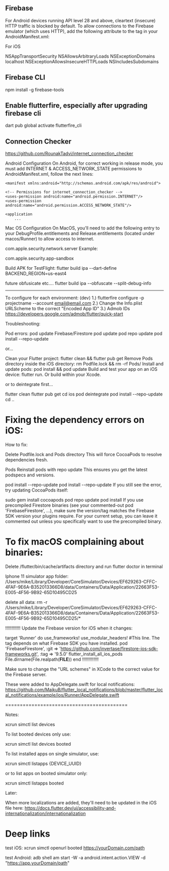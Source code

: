 <!--
This README describes the package. If you publish this package to pub.dev,
this README's contents appear on the landing page for your package.

For information about how to write a good package README, see the guide for
[writing package pages](https://dart.dev/tools/pub/writing-package-pages).

For general information about developing packages, see the Dart guide for
[creating packages](https://dart.dev/guides/libraries/create-packages)
and the Flutter guide for
[developing packages and plugins](https://flutter.dev/to/develop-packages).
-->

## Firebase

For Android devices running API level 28 and above, cleartext (insecure) HTTP traffic is blocked by default. To allow connections to the Firebase emulator (which uses HTTP), add the following attribute to the <application> tag in your AndroidManifest.xml:
<application
    android:label="My App"
    android:icon="@mipmap/ic_launcher"
    android:usesCleartextTraffic="true">
    <!-- ... existing configuration ... -->
</application>

For iOS
<!-- filepath: ios/Runner/Info.plist -->
<key>NSAppTransportSecurity</key>
	<dict>
			<key>NSAllowsArbitraryLoads</key>
			<true/>
			<key>NSExceptionDomains</key>
			<dict>
					<key>localhost</key>
					<dict>
							<key>NSExceptionAllowsInsecureHTTPLoads</key>
							<true/>
							<key>NSIncludesSubdomains</key>
							<true/>
					</dict>
			</dict>
	</dict>


## Firebase CLI
npm install -g firebase-tools

## Enable flutterfire, especially after upgrading firebase cli
dart pub global activate flutterfire_cli

## Connection Checker

https://github.com/RounakTadvi/internet_connection_checker

Android Configuration
On Android, for correct working in release mode, you must add INTERNET & ACCESS_NETWORK_STATE permissions to AndroidManifest.xml, follow the next lines:

    <manifest xmlns:android="http://schemas.android.com/apk/res/android">
    
    <!-- Permissions for internet_connection_checker -->
    <uses-permission android:name="android.permission.INTERNET"/>
    <uses-permission android:name="android.permission.ACCESS_NETWORK_STATE"/>
    
    <application
        ...
Mac OS Configuration
On MacOS, you'll need to add the following entry to your DebugProfile.entitlements and Release.entitlements (located under macos/Runner) to allow access to internet.

  <key>com.apple.security.network.server</key>
  <true/>
Example:

  <plist version="1.0">
    <dict>
	    <key>com.apple.security.app-sandbox</key>
	    <true/>
    </dict>
  </plist>







Build APK for TestFlight:
flutter build ipa --dart-define BACKEND_REGION=us-east4

future obfusicate etc....
flutter build ipa --obfuscate --split-debug-info

-----------------------------------------

To configure for each environment:
(dev)
1.) flutterfire configure -p projectname --account email@email.com
2.) Change the Info.plist URLScheme to the correct "Encoded App ID"
3.) Admob IDs
https://developers.google.com/admob/flutter/quick-start

Troubleshooting:

Pod errors:
pod update Firebase/Firestore
pod update
pod repo update
pod install --repo-update

or...

Clean your Flutter project: flutter clean && flutter pub get
Remove Pods directory inside the iOS directory: rm Podfile.lock && rm -rf Pods/
Install and update pods: pod install && pod update
Build and test your app on an iOS device: flutter run. Or build within your Xcode.

or to deintegrate first...

flutter clean flutter pub get cd ios pod deintegrate pod install --repo-update cd ..

# Fixing the dependency errors on iOS:
How to fix:

Delete Podfile.lock and Pods directory
This will force CocoaPods to resolve dependencies fresh.

Pods
Reinstall pods with repo update
This ensures you get the latest podspecs and versions.

pod install --repo-update
pod install --repo-update
If you still see the error, try updating CocoaPods itself:

sudo gem install cocoapods
pod repo update
pod install
If you use precompiled Firestore binaries (see your commented-out pod 'FirebaseFirestore', ...), make sure the version/tag matches the Firebase SDK version your plugins require.
For your current setup, you can leave it commented out unless you specifically want to use the precompiled binary.


# To fix macOS complaining about binaries:
Delete /flutter/bin/cache/artifacts directory and run flutter doctor in terminal


Iphone 11 simulator app folder:
/Users/mike/Library/Developer/CoreSimulator/Devices/EF629263-CFFC-4FAF-9E6A-B352013366D8/data/Containers/Data/Application/22663F53-E005-4F56-9B92-65D10495CD25

delete all data:
rm -r /Users/mike/Library/Developer/CoreSimulator/Devices/EF629263-CFFC-4FAF-9E6A-B352013366D8/data/Containers/Data/Application/22663F53-E005-4F56-9B92-65D10495CD25/*


!!!!!!!!!!!!
Update the Firebase version for iOS when it changes:

target 'Runner' do
  use_frameworks!
  use_modular_headers!
  #This line. The tag depends on what Firebase SDK you have installed.
  pod 'FirebaseFirestore', :git => 'https://github.com/invertase/firestore-ios-sdk-frameworks.git', :tag => '9.5.0'
  flutter_install_all_ios_pods File.dirname(File.realpath(__FILE__))
end
!!!!!!!!!!!!!






Make sure to change the "URL schemes" in XCode to the correct value for the Firebase server.

These were added to AppDelegate.swift for local notifications:
https://github.com/MaikuB/flutter_local_notifications/blob/master/flutter_local_notifications/example/ios/Runner/AppDelegate.swift





==========================================

Notes: 

xcrun simctl list devices

To list booted devices only use:

xcrun simctl list devices booted

To list installed apps on single simulator, use:

xcrun simctl listapps {DEVICE_UUID}

or to list apps on booted simulator only:

xcrun simctl listapps booted




Later:

When more localizations are added, they'll need to be updated in the iOS file here:
https://docs.flutter.dev/ui/accessibility-and-internationalization/internationalization


# Deep links

test iOS:
xcrun simctl openurl booted https://yourDomain.com/path

test Android:
adb shell am start -W -a android.intent.action.VIEW -d "https://app.yourDomain/path"